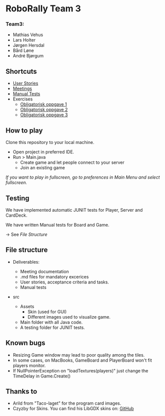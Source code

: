 # RoboRally Team 3 
### Team3: 
- Mathias Vehus
- Lars Holter 
- Jørgen Hersdal 
- Bård Løne
- André Bjørgum

## Shortcuts  
- [User Stories](https://github.com/MVehus/Team3/blob/main/Deliverables/Spesifikasjoner.md)
- [Meetings](https://github.com/MVehus/Team3/blob/main/Deliverables/M%C3%B8teReferat.md)
- [Manual Tests](https://github.com/MVehus/Team3/blob/main/Deliverables/ManuelleTester.md)
- Exercises
    - [Obligatorisk oppgave 1](https://github.com/MVehus/Team3/blob/main/Deliverables/ObligatoriskOppgave1.md)
    - [Obligatorisk oppgave 2](https://github.com/MVehus/Team3/blob/main/Deliverables/ObligatoriskOppgave2.md)
    - [Obligatorisk oppgave 3](https://github.com/MVehus/Team3/blob/main/Deliverables/ObligatoriskOppgave3.md)

## How to play 

Clone this repository to your local machine.
- Open project in preferred IDE. 
- Run > Main.java
  - Create game and let people connect to your server
  - Join an existing game 

*If you want to play in fullscreen, go to preferences in Main Menu and select fullscreen.*

## Testing 

We have implemented automatic JUNIT tests for Player, Server and CardDeck. 

We have written Manual tests for Board and Game.

-> See *File Structure*

## File structure 
- Deliverables:
    - Meeting documentation
    - .md files for mandatory excerices
    - User stories, acceptance criteria and tasks. 
    - Manual tests 
  
- src 
    - Assets 
        - Skin (used for GUI)
        - Different images used to visualize game. 
    - Main folder with all Java code. 
    - A testing folder for JUNIT tests. 
    
## Known bugs
- Resizing Game window may lead to poor quality among the tiles.
- In some cases, on MacBooks, GameBoard and PlayerBoard won't fit players monitor. 
- If NullPointerException on "loadTextures(players)" just change the TimeDelay in Game.Create()


## Thanks to
- Arild from "Taco-laget" for the program card images.
- Czyzby for Skins. You can find his LibGDX skins on: [GitHub](https://github.com/czyzby/gdx-skins)